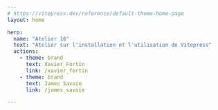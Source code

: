 ```yaml
---
# https://vitepress.dev/reference/default-theme-home-page
layout: home

hero:
  name: "Atelier 16"
  text: "Atelier sur l'installation et l'utilisation de Vitepress"
  actions:
    - theme: brand
      text: Xavier Fortin
      link: /xavier_fortin
    - theme: brand
      text: James Savoie
      link: /james_savoie

---
```


